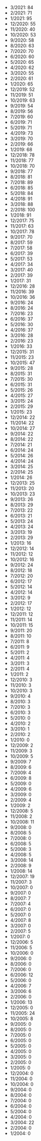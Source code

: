 *  3/2021: 84
*  2/2021: 71
*  1/2021: 95
*  12/2020: 55
*  11/2020: 40
*  10/2020: 53
*  9/2020: 58
*  8/2020: 63
*  7/2020: 70
*  6/2020: 60
*  5/2020: 65
*  4/2020: 62
*  3/2020: 55
*  2/2020: 61
*  1/2020: 65
*  12/2019: 52
*  11/2019: 51
*  10/2019: 63
*  9/2019: 54
*  8/2019: 56
*  7/2019: 60
*  6/2019: 71
*  5/2019: 71
*  4/2019: 73
*  3/2019: 70
*  2/2019: 66
*  1/2019: 68
*  12/2018: 78
*  11/2018: 77
*  10/2018: 70
*  9/2018: 77
*  8/2018: 81
*  7/2018: 89
*  6/2018: 85
*  5/2018: 84
*  4/2018: 91
*  3/2018: 88
*  2/2018: 100
*  1/2018: 91
*  12/2017: 75
*  11/2017: 63
*  10/2017: 78
*  9/2017: 70
*  8/2017: 59
*  7/2017: 58
*  6/2017: 39
*  5/2017: 53
*  4/2017: 34
*  3/2017: 40
*  2/2017: 39
*  1/2017: 31
*  12/2016: 28
*  11/2016: 39
*  10/2016: 36
*  9/2016: 24
*  8/2016: 24
*  7/2016: 23
*  6/2016: 37
*  5/2016: 30
*  4/2016: 37
*  3/2016: 28
*  2/2016: 23
*  1/2016: 33
*  12/2015: 31
*  11/2015: 23
*  10/2015: 47
*  9/2015: 28
*  8/2015: 31
*  7/2015: 30
*  6/2015: 31
*  5/2015: 26
*  4/2015: 27
*  3/2015: 24
*  2/2015: 29
*  1/2015: 23
*  12/2014: 22
*  11/2014: 22
*  10/2014: 27
*  9/2014: 22
*  8/2014: 22
*  7/2014: 21
*  6/2014: 24
*  5/2014: 26
*  4/2014: 24
*  3/2014: 25
*  2/2014: 25
*  1/2014: 26
*  12/2013: 25
*  11/2013: 20
*  10/2013: 23
*  9/2013: 26
*  8/2013: 29
*  7/2013: 22
*  6/2013: 21
*  5/2013: 24
*  4/2013: 24
*  3/2013: 19
*  2/2013: 29
*  1/2013: 16
*  12/2012: 14
*  11/2012: 12
*  10/2012: 16
*  9/2012: 24
*  8/2012: 18
*  7/2012: 20
*  6/2012: 17
*  5/2012: 14
*  4/2012: 14
*  3/2012: 9
*  2/2012: 17
*  1/2012: 12
*  12/2011: 12
*  11/2011: 14
*  10/2011: 15
*  9/2011: 20
*  8/2011: 10
*  7/2011: 8
*  6/2011: 9
*  5/2011: 2
*  4/2011: 4
*  3/2011: 3
*  2/2011: 4
*  1/2011: 2
*  12/2010: 3
*  11/2010: 3
*  10/2010: 3
*  9/2010: 4
*  8/2010: 3
*  7/2010: 3
*  6/2010: 3
*  5/2010: 0
*  4/2010: 2
*  3/2010: 1
*  2/2010: 2
*  1/2010: 0
*  12/2009: 2
*  11/2009: 3
*  10/2009: 5
*  9/2009: 7
*  8/2009: 6
*  7/2009: 4
*  6/2009: 8
*  5/2009: 0
*  4/2009: 6
*  3/2009: 0
*  2/2009: 4
*  1/2009: 2
*  12/2008: 5
*  11/2008: 2
*  10/2008: 11
*  9/2008: 0
*  8/2008: 5
*  7/2008: 0
*  6/2008: 5
*  5/2008: 3
*  4/2008: 5
*  3/2008: 14
*  2/2008: 9
*  1/2008: 14
*  12/2007: 19
*  11/2007: 3
*  10/2007: 0
*  9/2007: 0
*  8/2007: 7
*  7/2007: 4
*  6/2007: 0
*  5/2007: 0
*  4/2007: 8
*  3/2007: 0
*  2/2007: 5
*  1/2007: 0
*  12/2006: 5
*  11/2006: 5
*  10/2006: 0
*  9/2006: 0
*  8/2006: 0
*  7/2006: 0
*  6/2006: 12
*  5/2006: 0
*  4/2006: 7
*  3/2006: 6
*  2/2006: 0
*  1/2006: 13
*  12/2005: 0
*  11/2005: 24
*  10/2005: 8
*  9/2005: 0
*  8/2005: 0
*  7/2005: 0
*  6/2005: 0
*  5/2005: 0
*  4/2005: 0
*  3/2005: 0
*  2/2005: 0
*  1/2005: 0
*  12/2004: 0
*  11/2004: 0
*  10/2004: 0
*  9/2004: 0
*  8/2004: 0
*  7/2004: 0
*  6/2004: 0
*  5/2004: 0
*  4/2004: 0
*  3/2004: 22
*  2/2004: 0
*  1/2004: 0
